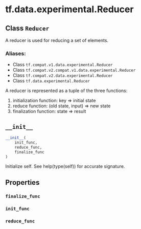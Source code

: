<div itemscope itemtype="http://developers.google.com/ReferenceObject">
<meta itemprop="name" content="tf.data.experimental.Reducer" />
<meta itemprop="path" content="Stable" />
<meta itemprop="property" content="finalize_func"/>
<meta itemprop="property" content="init_func"/>
<meta itemprop="property" content="reduce_func"/>
<meta itemprop="property" content="__init__"/>
</div>

# tf.data.experimental.Reducer

## Class `Reducer`

A reducer is used for reducing a set of elements.



### Aliases:

* Class `tf.compat.v1.data.experimental.Reducer`
* Class `tf.compat.v2.compat.v1.data.experimental.Reducer`
* Class `tf.compat.v2.data.experimental.Reducer`
* Class `tf.data.experimental.Reducer`

<!-- Placeholder for "Used in" -->

A reducer is represented as a tuple of the three functions:
  1) initialization function: key => initial state
  2) reduce function: (old state, input) => new state
  3) finalization function: state => result

<h2 id="__init__"><code>__init__</code></h2>

``` python
__init__(
    init_func,
    reduce_func,
    finalize_func
)
```

Initialize self.  See help(type(self)) for accurate signature.




## Properties

<h3 id="finalize_func"><code>finalize_func</code></h3>




<h3 id="init_func"><code>init_func</code></h3>




<h3 id="reduce_func"><code>reduce_func</code></h3>






